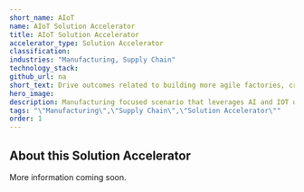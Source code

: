 ```yaml
---
short_name: AIoT
name: AIoT Solution Accelerator
title: AIoT Solution Accelerator
accelerator_type: Solution Accelerator
classification: 
industries: "Manufacturing, Supply Chain"
technology_stack: 
github_url: na
short_text: Drive outcomes related to building more agile factories, creating more resilient supply chains, and transforming workforces. 
hero_image: 
description: Manufacturing focused scenario that leverages AI and IOT devices to drive outcomes related to building more agile factories, creating more resilient supply chains, and transforming their workforces. 
tags: "\"Manufacturing\",\"Supply Chain\",\"Solution Accelerator\""
order: 1
---
```

## About this Solution Accelerator

More information coming soon.
